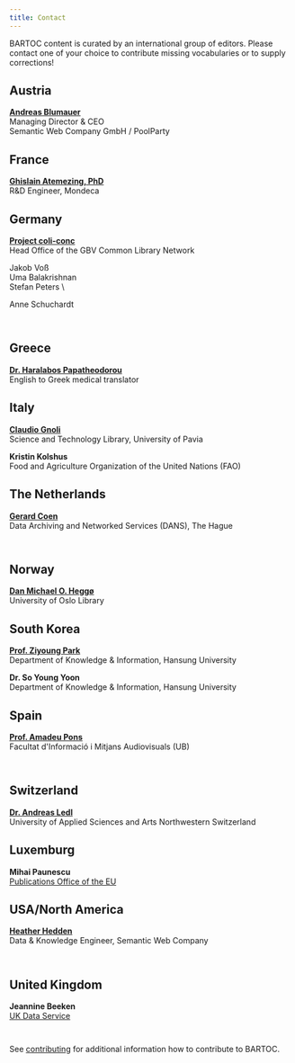 ```yaml
---
title: Contact
---
```


BARTOC content is curated by an international group of editors. Please contact one of your choice to contribute missing vocabularies or to supply corrections!

<div class="row" style="padding-bottom: 1em;">
<div class="col">
<h2>Austria</h2>

**[Andreas Blumauer](https://www.poolparty.biz/semantic-web-company-gmbh/)** \
Managing Director & CEO\
Semantic Web Company GmbH / PoolParty

</div>

<div class="col">
<h2>France</h2>

**[Ghislain Atemezing, PhD](http://linkedvocabs.org/perso/index.html)** [](https://orcid.org/0000-0003-1562-6922) \
R&D Engineer, Mondeca

</div>

<div class="col">
<h2>Germany</h2>

**[Project coli-conc](https://coli-conc.gbv.de/)** \
Head Office of the GBV Common Library Network

Jakob Voß [](https://orcid.org/0000-0002-7613-4123) [](https://twitter.com/Nichtich)\
Uma Balakrishnan [](https://orcid.org/0000-0002-6076-9853) \
Stefan Peters [](https://orcid.org/0000-0002-4087-8227) \

Anne Schuchardt [](https://orcid.org/0000-0002-5205-6669)

</div>
</div>

<div class="row" style="padding-bottom: 1em;">
<div class="col">
<h2>Greece</h2>

**[Dr. Haralabos Papatheodorou](http://www.linkedin.com/in/haralabospapatheodorou)** [](https://orcid.org/0000-0003-3935-4642) \
English to Greek medical translator

</div>

<div class="col">
<h2>Italy</h2>

**[Claudio Gnoli](http://www-dimat.unipv.it/gnoli/)** [](https://orcid.org/0000-0002-4721-7448) [](https://twitter.com/scritur)\
Science and Technology Library, University of Pavia

**Kristin Kolshus** [](https://orcid.org/0000-0003-4560-1478)\
Food and Agriculture Organization of the United Nations (FAO)

</div>

<div class="col">
<h2>The Netherlands</h2>

**[Gerard Coen](https://dans.knaw.nl/en/about/organisation-and-policy/staff/coen)** [](https://orcid.org/0000-0001-9915-9721) \
Data Archiving and Networked Services (DANS), The Hague

</div>
</div>


<div class="row" style="padding-bottom: 1em;">
<div class="col">

<h2>Norway</h2>

**[Dan Michael O. Heggø](http://www.ub.uio.no/english/about/people/ureal/urealundervisning/dmheggo/)** [](https://orcid.org/0000-0002-6189-5958) \
University of Oslo Library

</div>

<div class="col">
<h2>South Korea</h2>

**[Prof. Ziyoung Park](http://www.hansung.ac.kr/web/kis/508593)** [](https://orcid.org/0000-0002-8985-9991) [](https://twitter.com/ParkZiyoung)\
Department of Knowledge & Information, Hansung University

**Dr. So Young Yoon** [](https://orcid.org/0000-0001-7677-4158) [](https://twitter.com/SoyoungCorba99)\
Department of Knowledge & Information, Hansung University

</div>

<div class="col">
<h2>Spain</h2>

**[Prof. Amadeu Pons](https://fbd.ub.edu/directori/ficha10)** [](https://orcid.org/0000-0002-2026-5570) \
Facultat d'Informació i Mitjans Audiovisuals (UB)

</div>
</div>

<div class="row" style="padding-bottom: 1em;">
<div class="col">
<h2>Switzerland</h2>

**[Dr. Andreas Ledl](https://www.fhnw.ch/de/personen/andreas-ledl)** [](https://orcid.org/0000-0002-0629-0446) \
University of Applied Sciences and Arts Northwestern Switzerland

</div>

<div class="col">
<h2>Luxemburg</h2>

**Mihai Paunescu** [](https://orcid.org/0000-0003-4093-3393)\
[Publications Office of the EU](https://op.europa.eu/)

</div>

<div class="col">
<h2>USA/North America</h2>

**[Heather Hedden](http://www.hedden-information.com/about/)** [](https://orcid.org/0000-0003-0034-7867) \
Data & Knowledge Engineer, Semantic Web Company

</div>
</div>

<div class="row" style="padding-bottom: 1em;">
<div class="col">
<h2>United Kingdom</h2>

**Jeannine Beeken** [](https://orcid.org/0000-0001-8796-3923)\
[UK Data Service](https://ukdataservice.ac.uk/)

</div>
</div>

See [contributing](/contributing) for additional information how to contribute to BARTOC.
